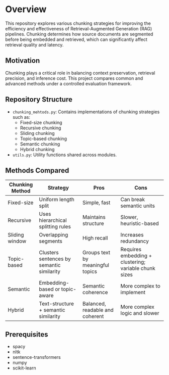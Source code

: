 # Overview
This repository explores various chunking strategies for improving the efficiency and effectiveness of Retrieval-Augmented Generation (RAG) pipelines. Chunking determines how source documents are segmented before being embedded and retrieved, which can significantly affect retrieval quality and latency.

## Motivation

Chunking plays a critical role in balancing context preservation, retrieval precision, and inference cost. This project compares common and advanced methods under a controlled evaluation framework.

## Repository Structure

- `chunking_mehtods.py`: Contains implementations of chunking strategies such as:
  - Fixed-size chunking
  - Recursive chunking
  - Sliding chunking
  - Topic-based chunking
  - Semantic chunking
  - Hybrid chunking
- `utils.py`: Utility functions shared across modules.

## Methods Compared

| Chunking Method      | Strategy                             | Pros                            | Cons                             |
|----------------------|--------------------------------------|----------------------------------|----------------------------------|
| Fixed-size           | Uniform length split                 | Simple, fast                    | Can break semantic units         |
| Recursive            | Uses hierarchical splitting rules    | Maintains structure             | Slower, heuristic-based          |
| Sliding window       | Overlapping segments                 | High recall                     | Increases redundancy             |
| Topic-based	| Clusters sentences by semantic similarity 	| Groups text by meaningful topics |	Requires embedding + clustering; variable chunk sizes |
| Semantic             | Embedding-based or topic-aware       | Semantic coherence              | More complex to implement        |
| Hybrid             | Text-structure + semantic similarity       | Balanced, readable and coherent | More complex logic and slower    |



## Prerequisites
- spacy
- nltk
- sentence-transformers
- numpy
- scikit-learn